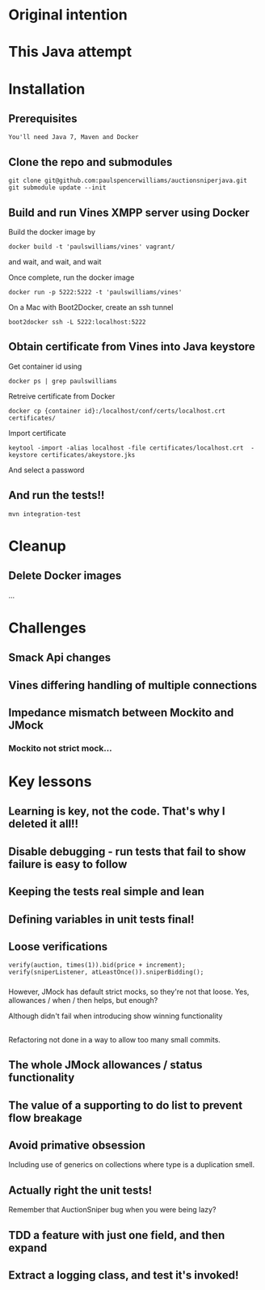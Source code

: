 # Original intention

# This Java attempt

# Installation

## Prerequisites
    You'll need Java 7, Maven and Docker

## Clone the repo and submodules
    git clone git@github.com:paulspencerwilliams/auctionsniperjava.git
    git submodule update --init

## Build and run Vines XMPP server using Docker
Build the docker image by

    docker build -t 'paulswilliams/vines' vagrant/
    
and wait, and wait, and wait

Once complete, run the docker image

    docker run -p 5222:5222 -t 'paulswilliams/vines'

On a Mac with Boot2Docker, create an ssh tunnel

    boot2docker ssh -L 5222:localhost:5222

## Obtain certificate from Vines into Java keystore
Get container id using 

    docker ps | grep paulswilliams

Retreive certificate from Docker

    docker cp {container id}:/localhost/conf/certs/localhost.crt certificates/ 

Import certificate

    keytool -import -alias localhost -file certificates/localhost.crt  -keystore certificates/akeystore.jks 
And select a password

## And run the tests!!

    mvn integration-test

# Cleanup

## Delete Docker images
...

# Challenges

## Smack Api changes

## Vines differing handling of multiple connections

## Impedance mismatch between Mockito and JMock
### Mockito not strict mock...

# Key lessons

## Learning is key, not the code. That's why I deleted it all!!

## Disable debugging - run tests that fail to show failure is easy to follow

## Keeping the tests real simple and lean

## Defining variables in unit tests final!

## Loose verifications

    verify(auction, times(1)).bid(price + increment);
    verify(sniperListener, atLeastOnce()).sniperBidding();
    
###
However, JMock has default strict mocks, so they're not that loose. Yes, allowances / when / then helps, but enough?

Although didn't fail when introducing show winning functionality

##
Refactoring not done in a way to allow too many small commits.

## The whole JMock allowances / status functionality

## The value of a supporting to do list to prevent flow breakage

## Avoid primative obsession

Including use of generics on collections where type is a duplication smell.

## Actually right the unit tests!

Remember that AuctionSniper bug when you were being lazy?


## TDD a feature with just one field, and then expand

## Extract a logging class, and test it's invoked!
